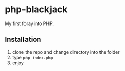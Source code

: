# php-blackjack
My first foray into PHP.  

## Installation
1.  clone the repo and change directory into the folder
2.  type `php index.php`
3.  enjoy
